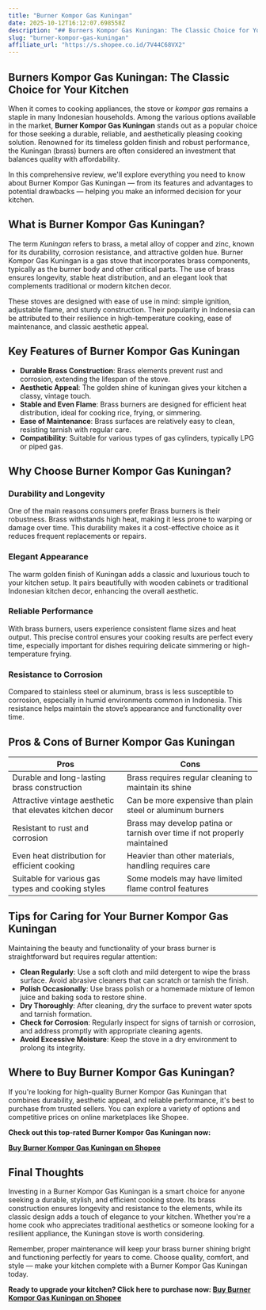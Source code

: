 ```yaml
---
title: "Burner Kompor Gas Kuningan"
date: 2025-10-12T16:12:07.698558Z
description: "## Burners Kompor Gas Kuningan: The Classic Choice for Your Kitchen..."
slug: "burner-kompor-gas-kuningan"
affiliate_url: "https://s.shopee.co.id/7V44C68VX2"
---
```

## Burners Kompor Gas Kuningan: The Classic Choice for Your Kitchen

When it comes to cooking appliances, the stove or *kompor gas* remains a staple in many Indonesian households. Among the various options available in the market, **Burner Kompor Gas Kuningan** stands out as a popular choice for those seeking a durable, reliable, and aesthetically pleasing cooking solution. Renowned for its timeless golden finish and robust performance, the Kuningan (brass) burners are often considered an investment that balances quality with affordability.

In this comprehensive review, we'll explore everything you need to know about Burner Kompor Gas Kuningan — from its features and advantages to potential drawbacks — helping you make an informed decision for your kitchen.

## What is Burner Kompor Gas Kuningan?

The term *Kuningan* refers to brass, a metal alloy of copper and zinc, known for its durability, corrosion resistance, and attractive golden hue. Burner Kompor Gas Kuningan is a gas stove that incorporates brass components, typically as the burner body and other critical parts. The use of brass ensures longevity, stable heat distribution, and an elegant look that complements traditional or modern kitchen decor.

These stoves are designed with ease of use in mind: simple ignition, adjustable flame, and sturdy construction. Their popularity in Indonesia can be attributed to their resilience in high-temperature cooking, ease of maintenance, and classic aesthetic appeal.

## Key Features of Burner Kompor Gas Kuningan

- **Durable Brass Construction**: Brass elements prevent rust and corrosion, extending the lifespan of the stove.
- **Aesthetic Appeal**: The golden shine of kuningan gives your kitchen a classy, vintage touch.
- **Stable and Even Flame**: Brass burners are designed for efficient heat distribution, ideal for cooking rice, frying, or simmering.
- **Ease of Maintenance**: Brass surfaces are relatively easy to clean, resisting tarnish with regular care.
- **Compatibility**: Suitable for various types of gas cylinders, typically LPG or piped gas.

## Why Choose Burner Kompor Gas Kuningan?

### Durability and Longevity

One of the main reasons consumers prefer Brass burners is their robustness. Brass withstands high heat, making it less prone to warping or damage over time. This durability makes it a cost-effective choice as it reduces frequent replacements or repairs.

### Elegant Appearance

The warm golden finish of Kuningan adds a classic and luxurious touch to your kitchen setup. It pairs beautifully with wooden cabinets or traditional Indonesian kitchen decor, enhancing the overall aesthetic.

### Reliable Performance

With brass burners, users experience consistent flame sizes and heat output. This precise control ensures your cooking results are perfect every time, especially important for dishes requiring delicate simmering or high-temperature frying.

### Resistance to Corrosion

Compared to stainless steel or aluminum, brass is less susceptible to corrosion, especially in humid environments common in Indonesia. This resistance helps maintain the stove’s appearance and functionality over time.

## Pros & Cons of Burner Kompor Gas Kuningan

| **Pros** | **Cons** |
|------------|--------------|
| Durable and long-lasting brass construction | Brass requires regular cleaning to maintain its shine |
| Attractive vintage aesthetic that elevates kitchen decor | Can be more expensive than plain steel or aluminum burners |
| Resistant to rust and corrosion | Brass may develop patina or tarnish over time if not properly maintained |
| Even heat distribution for efficient cooking | Heavier than other materials, handling requires care |
| Suitable for various gas types and cooking styles | Some models may have limited flame control features |

## Tips for Caring for Your Burner Kompor Gas Kuningan

Maintaining the beauty and functionality of your brass burner is straightforward but requires regular attention:

- **Clean Regularly**: Use a soft cloth and mild detergent to wipe the brass surface. Avoid abrasive cleaners that can scratch or tarnish the finish.
- **Polish Occasionally**: Use brass polish or a homemade mixture of lemon juice and baking soda to restore shine.
- **Dry Thoroughly**: After cleaning, dry the surface to prevent water spots and tarnish formation.
- **Check for Corrosion**: Regularly inspect for signs of tarnish or corrosion, and address promptly with appropriate cleaning agents.
- **Avoid Excessive Moisture**: Keep the stove in a dry environment to prolong its integrity.

## Where to Buy Burner Kompor Gas Kuningan?

If you're looking for high-quality Burner Kompor Gas Kuningan that combines durability, aesthetic appeal, and reliable performance, it's best to purchase from trusted sellers. You can explore a variety of options and competitive prices on online marketplaces like Shopee.

**Check out this top-rated Burner Kompor Gas Kuningan now:**

[**Buy Burner Kompor Gas Kuningan on Shopee**](https://s.shopee.co.id/7V44C68VX2)

## Final Thoughts

Investing in a Burner Kompor Gas Kuningan is a smart choice for anyone seeking a durable, stylish, and efficient cooking stove. Its brass construction ensures longevity and resistance to the elements, while its classic design adds a touch of elegance to your kitchen. Whether you're a home cook who appreciates traditional aesthetics or someone looking for a resilient appliance, the Kuningan stove is worth considering.

Remember, proper maintenance will keep your brass burner shining bright and functioning perfectly for years to come. Choose quality, comfort, and style — make your kitchen complete with a Burner Kompor Gas Kuningan today.

**Ready to upgrade your kitchen? Click here to purchase now: [Buy Burner Kompor Gas Kuningan on Shopee](https://s.shopee.co.id/7V44C68VX2)**